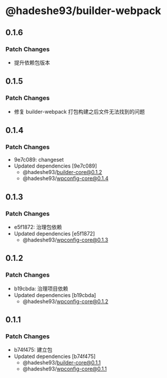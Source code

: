 # @hadeshe93/builder-webpack

## 0.1.6

### Patch Changes

- 提升依赖包版本

## 0.1.5

### Patch Changes

- 修复 builder-webpack 打包构建之后文件无法找到的问题

## 0.1.4

### Patch Changes

- 9e7c089: changeset
- Updated dependencies [9e7c089]
  - @hadeshe93/builder-core@0.1.2
  - @hadeshe93/wpconfig-core@0.1.4

## 0.1.3

### Patch Changes

- e5f1872: 治理包依赖
- Updated dependencies [e5f1872]
  - @hadeshe93/wpconfig-core@0.1.3

## 0.1.2

### Patch Changes

- b19cbda: 治理项目依赖
- Updated dependencies [b19cbda]
  - @hadeshe93/wpconfig-core@0.1.2

## 0.1.1

### Patch Changes

- b74f475: 建立包
- Updated dependencies [b74f475]
  - @hadeshe93/builder-core@0.1.1
  - @hadeshe93/wpconfig-core@0.1.1
